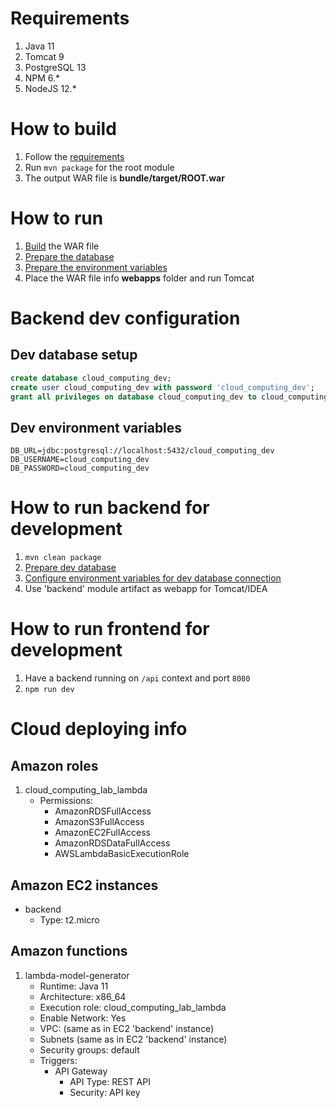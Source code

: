 # Requirements
1. Java 11
2. Tomcat 9
3. PostgreSQL 13
4. NPM 6.*
5. NodeJS 12.*

# How to build
1. Follow the [requirements](#requirements)
2. Run ```mvn package``` for the root module
3. The output WAR file is **bundle/target/ROOT.war**

# How to run
1. [Build](#how-to-build) the WAR file
2. [Prepare the database](#dev-database-setup)
3. [Prepare the environment variables](#dev-environment-variables)
4. Place the WAR file info **webapps** folder and run Tomcat

# Backend dev configuration
## Dev database setup
```sql
create database cloud_computing_dev;
create user cloud_computing_dev with password 'cloud_computing_dev';
grant all privileges on database cloud_computing_dev to cloud_computing_dev;
```

## Dev environment variables
```shell
DB_URL=jdbc:postgresql://localhost:5432/cloud_computing_dev
DB_USERNAME=cloud_computing_dev
DB_PASSWORD=cloud_computing_dev
```
# How to run backend for development
1. ```mvn clean package```
2. [Prepare dev database](#dev-database-setup)
3. [Configure environment variables for dev database connection](#dev-environment-variables)
4. Use 'backend' module artifact as webapp for Tomcat/IDEA

# How to run frontend for development
1. Have a backend running on ```/api``` context and port ```8080```
2. ```npm run dev```

# Cloud deploying info
## Amazon roles
1. cloud_computing_lab_lambda
   - Permissions:
      - AmazonRDSFullAccess
      - AmazonS3FullAccess
      - AmazonEC2FullAccess
      - AmazonRDSDataFullAccess
      - AWSLambdaBasicExecutionRole

## Amazon EC2 instances
- backend
  - Type: t2.micro

## Amazon functions
1. lambda-model-generator
    - Runtime: Java 11
    - Architecture: x86_64
    - Execution role: cloud_computing_lab_lambda
    - Enable Network: Yes
    - VPC: (same as in EC2 'backend' instance)
    - Subnets (same as in EC2 'backend' instance)
    - Security groups: default
    - Triggers:
      - API Gateway
        - API Type: REST API
        - Security: API key